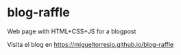 # blog-raffle
Web page with HTML+CSS+JS for a blogpost

Visita el blog en https://migueltorresio.github.io/blog-raffle
